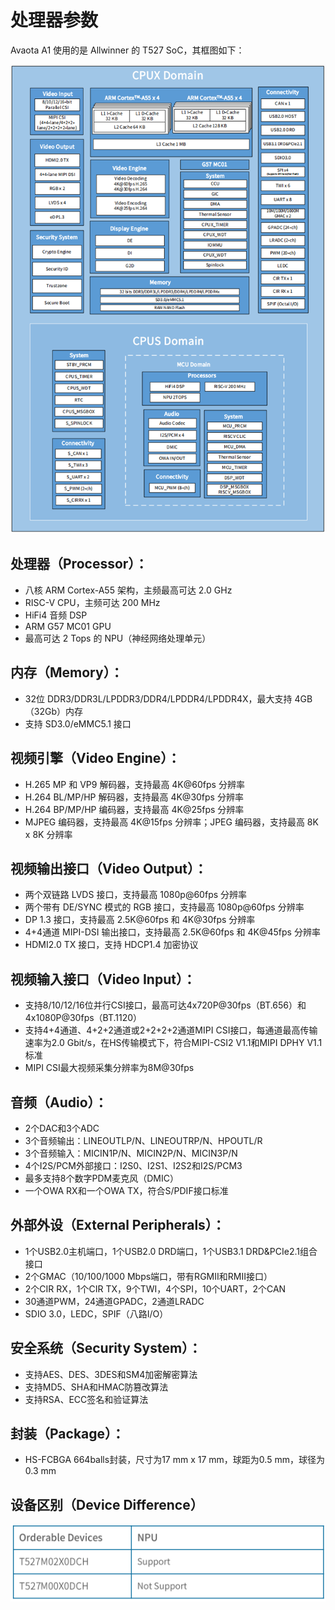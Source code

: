 # 处理器参数

Avaota A1 使用的是 Allwinner 的 T527 SoC，其框图如下：

![image-20240606123235242](assets/post/soc-info/image-20240606123235242.png)

## 处理器（Processor）：

- 八核 ARM Cortex-A55 架构，主频最高可达 2.0 GHz
- RISC-V CPU，主频可达 200 MHz
- HiFi4 音频 DSP
- ARM G57 MC01 GPU
- 最高可达 2 Tops 的 NPU（神经网络处理单元）

## 内存（Memory）：

- 32位 DDR3/DDR3L/LPDDR3/DDR4/LPDDR4/LPDDR4X，最大支持 4GB （32Gb）内存
- 支持 SD3.0/eMMC5.1 接口

## 视频引擎（Video Engine）：

- H.265 MP 和 VP9 解码器，支持最高 4K@60fps 分辨率
- H.264 BL/MP/HP 解码器，支持最高 4K@30fps 分辨率
- H.264 BP/MP/HP 编码器，支持最高 4K@25fps 分辨率
- MJPEG 编码器，支持最高 4K@15fps 分辨率；JPEG 编码器，支持最高 8K x 8K 分辨率

## 视频输出接口（Video Output）：

- 两个双链路 LVDS 接口，支持最高 1080p@60fps 分辨率
- 两个带有 DE/SYNC 模式的 RGB 接口，支持最高 1080p@60fps 分辨率
- DP 1.3 接口，支持最高 2.5K@60fps 和 4K@30fps 分辨率
- 4+4通道 MIPI-DSI 输出接口，支持最高 2.5K@60fps 和 4K@45fps 分辨率
- HDMI2.0 TX 接口，支持 HDCP1.4 加密协议

## 视频输入接口（Video Input）：

- 支持8/10/12/16位并行CSI接口，最高可达4x720P@30fps（BT.656）和4x1080P@30fps（BT.1120）
- 支持4+4通道、4+2+2通道或2+2+2+2通道MIPI CSI接口，每通道最高传输速率为2.0 Gbit/s，在HS传输模式下，符合MIPI-CSI2 V1.1和MIPI DPHY V1.1标准
- MIPI CSI最大视频采集分辨率为8M@30fps

## 音频（Audio）：

- 2个DAC和3个ADC
- 3个音频输出：LINEOUTLP/N、LINEOUTRP/N、HPOUTL/R
- 3个音频输入：MICIN1P/N、MICIN2P/N、MICIN3P/N
- 4个I2S/PCM外部接口：I2S0、I2S1、I2S2和I2S/PCM3
- 最多支持8个数字PDM麦克风（DMIC）
- 一个OWA RX和一个OWA TX，符合S/PDIF接口标准

## 外部外设（External Peripherals）：

- 1个USB2.0主机端口，1个USB2.0 DRD端口，1个USB3.1 DRD&PCIe2.1组合接口
- 2个GMAC（10/100/1000 Mbps端口，带有RGMII和RMII接口）
- 2个CIR RX，1个CIR TX，9个TWI，4个SPI，10个UART，2个CAN
- 30通道PWM，24通道GPADC，2通道LRADC
- SDIO 3.0，LEDC，SPIF（八路I/O）

## 安全系统（Security System）：

- 支持AES、DES、3DES和SM4加密解密算法
- 支持MD5、SHA和HMAC防篡改算法
- 支持RSA、ECC签名和验证算法

## 封装（Package）：

- HS-FCBGA 664balls封装，尺寸为17 mm x 17 mm，球距为0.5 mm，球径为0.3 mm

## 设备区别（Device Difference）

![image-20240606123347590](assets/post/soc-info/image-20240606123347590.png)